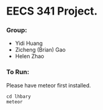# EECS 341 Project.

### Group:
- Yidi Huang
- Zicheng (Brian) Gao
- Helen Zhao

### To Run:

Please have meteor first installed.

```
cd lhbary
meteor
```